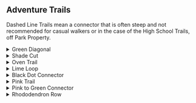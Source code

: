 ## Adventure Trails

Dashed Line Trails mean a connector that is often steep and not recommended for casual walkers or in the case of the High School Trails, off Park Property.
<details>
<summary>Green Diagonal</summary>

- Easy Trail
- 0.15 Miles
- Open, wide, and level

Starting at the beginning of the park by taking a left into the grass
clearing it connects to Red. This trail will avoid some of the
**road rocks** found on the Red trail.

  <img src="https://zakklab.valdese.info/files/diagonal.jpg" width=100% title="Trail Picture">

</details>

<details>
<summary>Shade Cut</summary>

- Description is not finished
- 0.28 Miles

A trail connecting Hoyle Creek by the Beaver Dam to Shade Seeker.
A wide logging road with moderate hills but some trees are down / on the sides.
**Image of a similar trail but not Shade Cut**
  <img src="https://zakklab.valdese.info/files/pink3.jpg" width=100% title="Trail Picture">

</details>
<details>
<summary>Oven Trail</summary>

- Easy Trail
- 0.15 Miles

A trail connecting the start of Outer Creek to Shade Seeker.
The trail is wooded with some small elevation changes. Halfway through
the trail there is an old oven sitting to the side of the trail.

  <img src="https://zakklab.valdese.info/files/oven.jpg" width=100% title="Trail Picture">

</details>

<details>
<summary>Lime Loop</summary>

- Intermediate Trail
- 0.3 Miles 

Travels along the Yellow Creek but at a much higher elevation.
A small network of trails. At the Red Entrance, 2 logging roads will take you either direction. On the left logging road there is a 2 way split, on the left is a gradual slope down that is 0.1 miles, or on the right is a steep sloped trail that mountain bikes enjoy at 0.05 miles. The logging road starting from the top that goes to the right will have a steeper slope at the end.
  <img src="https://zakklab.valdese.info/files/lime.jpg" width=100% title="Trail Picture">

</details>
<details>
<summary>Black Dot Connector</summary>

- Steep Trail
- 0.16 Miles 
**Now part of Lime Loop**
Connects a part of Lime back up to Red. The lime 1/2 is steep and needs some trees removed but the half closer to Red is really wide and clear.

  <img src="https://zakklab.valdese.info/files/lime2.jpg" width=100% title="Trail Picture">

</details>
<details>
<summary>Pink Trail</summary>

- Easy Trail
- 0.55 Miles

A wooded trail connecting the middle of Yellow to the Red Meadow with great
deer and rabbit sightings.

  <img src="https://zakklab.valdese.info/files/pink2.jpg" width=100% title="Trail Picture">

</details>

<details>
<summary>Pink to Green Connector</summary>

- Intermediate-Strenuous
- 0.06 Miles

This trail connects Pink the Greenway to Pink and is a hill going straight up to Pink.
It is a bit steeper than the Blue Loop so use with caution.

  <img src="https://zakklab.valdese.info/files/pink.jpg" width=100% title="Trail Picture">

</details>
<details>
<summary>Rhododendron Row</summary>

- Unrecommended Trail
- 0.15 Miles

A wooded trail running from Red to Green past the Picnic Tables.
The trail is wide but at the Green side there is a 20ft bank you have to climb down with trees and for that reason isn't recommended.
There are great views on the trail like a Row of Rhododendrons along the path and if you adventure off the side you can see great water views.

**Can't find this trail on the map?** Because of the steep bank you have to climb down, the trail is off by default. You can turn in on in the upper right hand corner menu by checking the box.

**This trail may be re-routed in the future**
  <img src="https://zakklab.valdese.info/files/polka.jpg" width=100% title="Trail Picture">

</details>
